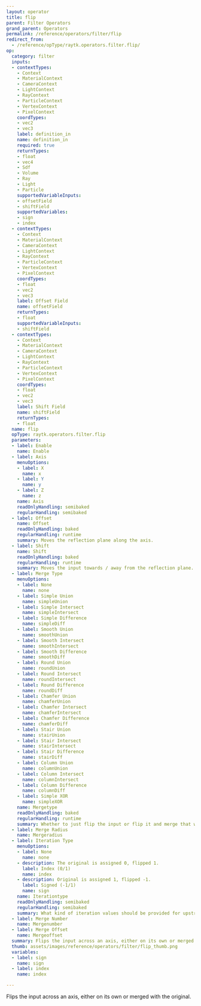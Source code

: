```yaml
---
layout: operator
title: flip
parent: Filter Operators
grand_parent: Operators
permalink: /reference/operators/filter/flip
redirect_from:
  - /reference/opType/raytk.operators.filter.flip/
op:
  category: filter
  inputs:
  - contextTypes:
    - Context
    - MaterialContext
    - CameraContext
    - LightContext
    - RayContext
    - ParticleContext
    - VertexContext
    - PixelContext
    coordTypes:
    - vec2
    - vec3
    label: definition_in
    name: definition_in
    required: true
    returnTypes:
    - float
    - vec4
    - Sdf
    - Volume
    - Ray
    - Light
    - Particle
    supportedVariableInputs:
    - offsetField
    - shiftField
    supportedVariables:
    - sign
    - index
  - contextTypes:
    - Context
    - MaterialContext
    - CameraContext
    - LightContext
    - RayContext
    - ParticleContext
    - VertexContext
    - PixelContext
    coordTypes:
    - float
    - vec2
    - vec3
    label: Offset Field
    name: offsetField
    returnTypes:
    - float
    supportedVariableInputs:
    - shiftField
  - contextTypes:
    - Context
    - MaterialContext
    - CameraContext
    - LightContext
    - RayContext
    - ParticleContext
    - VertexContext
    - PixelContext
    coordTypes:
    - float
    - vec2
    - vec3
    label: Shift Field
    name: shiftField
    returnTypes:
    - float
  name: flip
  opType: raytk.operators.filter.flip
  parameters:
  - label: Enable
    name: Enable
  - label: Axis
    menuOptions:
    - label: X
      name: x
    - label: Y
      name: y
    - label: Z
      name: z
    name: Axis
    readOnlyHandling: semibaked
    regularHandling: semibaked
  - label: Offset
    name: Offset
    readOnlyHandling: baked
    regularHandling: runtime
    summary: Moves the reflection plane along the axis.
  - label: Shift
    name: Shift
    readOnlyHandling: baked
    regularHandling: runtime
    summary: Moves the input towards / away from the reflection plane.
  - label: Merge Type
    menuOptions:
    - label: None
      name: none
    - label: Simple Union
      name: simpleUnion
    - label: Simple Intersect
      name: simpleIntersect
    - label: Simple Difference
      name: simpleDiff
    - label: Smooth Union
      name: smoothUnion
    - label: Smooth Intersect
      name: smoothIntersect
    - label: Smooth Difference
      name: smoothDiff
    - label: Round Union
      name: roundUnion
    - label: Round Intersect
      name: roundIntersect
    - label: Round Difference
      name: roundDiff
    - label: Chamfer Union
      name: chamferUnion
    - label: Chamfer Intersect
      name: chamferIntersect
    - label: Chamfer Difference
      name: chamferDiff
    - label: Stair Union
      name: stairUnion
    - label: Stair Intersect
      name: stairIntersect
    - label: Stair Difference
      name: stairDiff
    - label: Column Union
      name: columnUnion
    - label: Column Intersect
      name: columnIntersect
    - label: Column Difference
      name: columnDiff
    - label: Simple XOR
      name: simpleXOR
    name: Mergetype
    readOnlyHandling: baked
    regularHandling: runtime
    summary: Whether to just flip the input or flip it and merge that with the original.
  - label: Merge Radius
    name: Mergeradius
  - label: Iteration Type
    menuOptions:
    - label: None
      name: none
    - description: The original is assigned 0, flipped 1.
      label: Index (0/1)
      name: index
    - description: Original is assigned 1, flipped -1.
      label: Signed (-1/1)
      name: sign
    name: Iterationtype
    readOnlyHandling: semibaked
    regularHandling: semibaked
    summary: What kind of iteration values should be provided for upstream ops.
  - label: Merge Number
    name: Mergenumber
  - label: Merge Offset
    name: Mergeoffset
  summary: Flips the input across an axis, either on its own or merged with the original.
  thumb: assets/images/reference/operators/filter/flip_thumb.png
  variables:
  - label: sign
    name: sign
  - label: index
    name: index

---
```



Flips the input across an axis, either on its own or merged with the original.